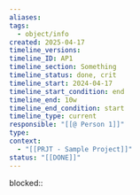 ```yaml
---
aliases:
tags:
  - object/info
created: 2025-04-17
timeline_versions:
timeline_ID: AP1
timeline_section: Something
timeline_status: done, crit
timeline_start: 2024-04-17
timeline_start_condition: end
timeline_end: 10w
timeline_end_condition: start
timeline_type: current
responsible: "[[@ Person 1]]"
type:
context:
  - "[[PRJT - Sample Project]]"
status: "[[DONE]]"
---
```


blocked::